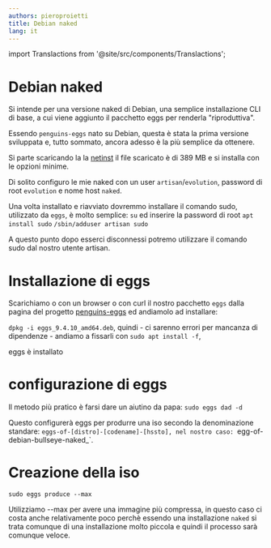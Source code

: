 ```yaml
---
authors: pieroproietti
title: Debian naked
lang: it
---
```

import Translactions from '@site/src/components/Translactions';

<Translactions />

# Debian naked

Si intende per una versione naked di Debian, una semplice installazione CLI di base, a cui viene aggiunto il pacchetto eggs per renderla "riproduttiva".

Essendo `penguins-eggs` nato su Debian, questa è stata la prima versione sviluppata e, tutto sommato, ancora adesso è la più semplice da ottenere.

Si parte scaricando la la [netinst](https://cdimage.debian.org/debian-cd/current/amd64/iso-cd/debian-11.7.0-amd64-netinst.iso) il file scaricato è di 389 MB e si installa con le opzioni minime.

Di solito configuro le mie naked con un user `artisan`/`evolution`, password di root `evolution` e nome host `naked`.

Una volta installato e riavviato dovremmo installare il comando sudo, utilizzato da `eggs`, è molto semplice: 
`su` ed inserire la password di root
`apt install sudo`
`/sbin/adduser artisan sudo`

A questo punto dopo esserci disconnessi potremo utilizzare il comando sudo dal nostro utente artisan.

# Installazione di eggs
Scarichiamo o con un browser o con curl il nostro pacchetto `eggs` dalla pagina del progetto [penguins-eggs](https://sourceforge.net/projects/penguins-eggs/files/DEBS/) ed andiamolo ad installare:

`dpkg -i eggs_9.4.10_amd64.deb`, quindi - ci sarenno errori per mancanza di dipendenze - andiamo a fissarli con `sudo apt install -f`,

eggs è installato

# configurazione di eggs
Il metodo più pratico è farsi dare un aiutino da papa:
`sudo eggs dad -d`

Questo configurerà eggs per produrre una iso secondo la denominazione standare: `eggs-of-[distro]-[codename]-[hssto], nel nostro caso: `egg-of-debian-bullseye-naked_`.

# Creazione della iso
`sudo eggs produce --max`

Utilizziamo --max per avere una immagine più compressa, in questo caso ci costa anche relativamente poco perchè essendo una installazione `naked` si trata comunque di una installazione molto piccola e quindi il processo sarà comunque veloce.



